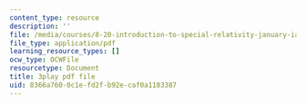 ```yaml
---
content_type: resource
description: ''
file: /media/courses/8-20-introduction-to-special-relativity-january-iap-2021/8366a7600c1efd2fb92ecaf0a1183387_MVJzzWfAwNY.pdf
file_type: application/pdf
learning_resource_types: []
ocw_type: OCWFile
resourcetype: Document
title: 3play pdf file
uid: 8366a760-0c1e-fd2f-b92e-caf0a1183387
---
```


